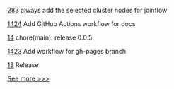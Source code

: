 
[283](https://github.com/hyperledger-labs/fabric-operations-console/pull/283) always add the selected cluster nodes for joinflow

[1424](https://github.com/hyperledger/caliper/pull/1424) Add GitHub Actions workflow for docs

[14](https://github.com/hyperledger-labs/weft/pull/14) chore(main): release 0.0.5

[1423](https://github.com/hyperledger/caliper/pull/1423) Add workflow for gh-pages branch

[13](https://github.com/hyperledger-labs/weft/pull/13) Release


[See more >>>](https://start-here.hyperledger.org/pull-requests)

